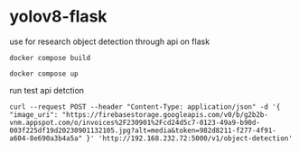 # yolov8-flask
use for research object detection through api on flask 


`docker compose build`

`docker compose up`

run test api detction

`curl --request POST --header "Content-Type: application/json" -d '{ "image_uri": "https://firebasestorage.googleapis.com/v0/b/g2b2b-vnm.appspot.com/o/invoices%2F230901%2Fcd24d5c7-0123-49a9-b90d-003f225df19d20230901132105.jpg?alt=media&token=982d8211-f277-4f91-a604-8e690a3b4a5a" }' 'http://192.168.232.72:5000/v1/object-detection'`